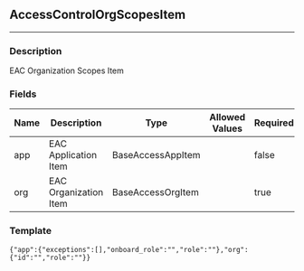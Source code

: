 ## AccessControlOrgScopesItem
---
### Description
EAC Organization Scopes Item
### Fields
| Name | Description | Type | Allowed Values | Required |
| ---- | ----------- | ---- | -------------- | -------- |
| app | EAC Application Item | BaseAccessAppItem |  | false |
| org | EAC Organization Item | BaseAccessOrgItem |  | true |
### Template
```
{"app":{"exceptions":[],"onboard_role":"","role":""},"org":{"id":"","role":""}}
```
